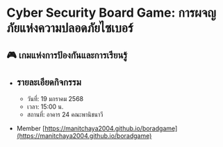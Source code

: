 # Cyber Security Board Game: การผจญภัยแห่งความปลอดภัยไซเบอร์
## 🎮 เกมแห่งการป้องกันและการเรียนรู้
- รายละเอียดกิจกรรม
  - 
  - วันที่: 19 มกราคม 2568
  - เวลา: 15:00 น.
  - สถานที่: อาคาร 24 คณะพานิชนาวี
    

- Member
  [https://manitchaya2004.github.io/boradgame](https://manitchaya2004.github.io/boradgame)
